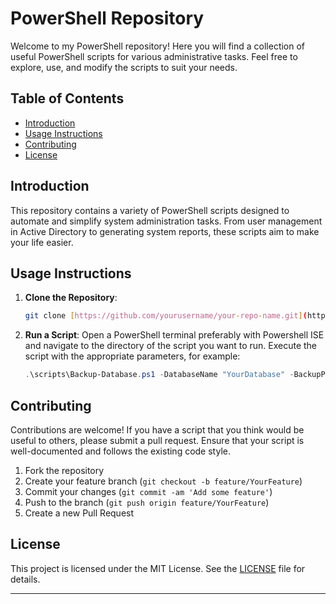 # PowerShell Repository

Welcome to my PowerShell repository! Here you will find a collection of useful PowerShell scripts for various administrative tasks. Feel free to explore, use, and modify the scripts to suit your needs.

## Table of Contents

- [Introduction](#introduction)
- [Usage Instructions](#usage-instructions)
- [Contributing](#contributing)
- [License](#license)

## Introduction

This repository contains a variety of PowerShell scripts designed to automate and simplify system administration tasks. From user management in Active Directory to generating system reports, these scripts aim to make your life easier.

## Usage Instructions

1. **Clone the Repository**:
    ```sh
    git clone [https://github.com/yourusername/your-repo-name.git](https://github.com/MrOlof/Powershell.git)
    ```

2. **Run a Script**:
    Open a PowerShell terminal preferably with Powershell ISE and navigate to the directory of the script you want to run. Execute the script with the appropriate parameters, for example:
    ```powershell
    .\scripts\Backup-Database.ps1 -DatabaseName "YourDatabase" -BackupPath "C:\Backups"
    ```

## Contributing

Contributions are welcome! If you have a script that you think would be useful to others, please submit a pull request. Ensure that your script is well-documented and follows the existing code style.

1. Fork the repository
2. Create your feature branch (`git checkout -b feature/YourFeature`)
3. Commit your changes (`git commit -am 'Add some feature'`)
4. Push to the branch (`git push origin feature/YourFeature`)
5. Create a new Pull Request

## License

This project is licensed under the MIT License. See the [LICENSE](LICENSE) file for details.

---

